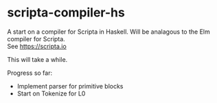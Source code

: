# scripta-compiler-hs

A start on a compiler for Scripta in Haskell.  Will be analagous to the Elm compiler for Scripta.  
See https://scripta.io

This will take a while.  

Progress so far:

- Implement parser for primitive blocks
- Start on Tokenize for L0

